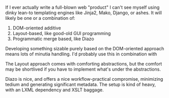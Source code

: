 If I ever actually write a full-blown web "product" I can't see myself
using dinky lean-to templating engines like Jinja2, Mako, Django, or
ashes. It will likely be one or a combination of:

 1. DOM-oriented additive
 2. Layout-based, like good-old GUI programming
 3. Programmatic merge based, like Diazo

Developing something sizable purely based on the DOM-oriented approach
means lots of minutia handling. I'd probably use this in combination
with

The Layout approach comes with comforting abstractions, but the
comfort may be shortlived if you have to implement what's under the
abstractions.

Diazo is nice, and offers a nice workflow-practical compromise,
minimizing tedium and generating significant metadata. The setup is
kind of heavy, with an LXML dependency and XSLT baggage.
